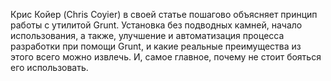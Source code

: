 Крис Койер (Chris Coyier) в своей статье пошагово объясняет принцип работы с утилитой Grunt. Установка без подводных камней, начало использования, а также, улучшение и автоматизация процесса разработки при помощи Grunt, и какие реальные преимущества из этого всего можно извлечь. И, самое главное, почему не стоит бояться его использовать.

